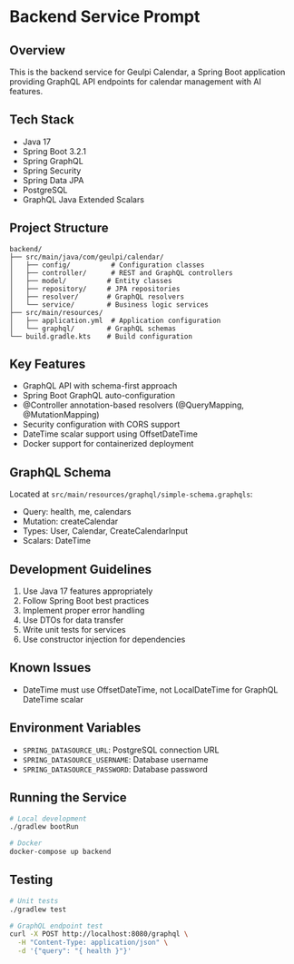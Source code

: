 # Backend Service Prompt

## Overview
This is the backend service for Geulpi Calendar, a Spring Boot application providing GraphQL API endpoints for calendar management with AI features.

## Tech Stack
- Java 17
- Spring Boot 3.2.1
- Spring GraphQL
- Spring Security
- Spring Data JPA
- PostgreSQL
- GraphQL Java Extended Scalars

## Project Structure
```
backend/
├── src/main/java/com/geulpi/calendar/
│   ├── config/          # Configuration classes
│   ├── controller/      # REST and GraphQL controllers
│   ├── model/          # Entity classes
│   ├── repository/     # JPA repositories
│   ├── resolver/       # GraphQL resolvers
│   └── service/        # Business logic services
├── src/main/resources/
│   ├── application.yml  # Application configuration
│   └── graphql/        # GraphQL schemas
└── build.gradle.kts    # Build configuration
```

## Key Features
- GraphQL API with schema-first approach
- Spring Boot GraphQL auto-configuration
- @Controller annotation-based resolvers (@QueryMapping, @MutationMapping)
- Security configuration with CORS support
- DateTime scalar support using OffsetDateTime
- Docker support for containerized deployment

## GraphQL Schema
Located at `src/main/resources/graphql/simple-schema.graphqls`:
- Query: health, me, calendars
- Mutation: createCalendar
- Types: User, Calendar, CreateCalendarInput
- Scalars: DateTime

## Development Guidelines
1. Use Java 17 features appropriately
2. Follow Spring Boot best practices
3. Implement proper error handling
4. Use DTOs for data transfer
5. Write unit tests for services
6. Use constructor injection for dependencies

## Known Issues
- DateTime must use OffsetDateTime, not LocalDateTime for GraphQL DateTime scalar

## Environment Variables
- `SPRING_DATASOURCE_URL`: PostgreSQL connection URL
- `SPRING_DATASOURCE_USERNAME`: Database username
- `SPRING_DATASOURCE_PASSWORD`: Database password

## Running the Service
```bash
# Local development
./gradlew bootRun

# Docker
docker-compose up backend
```

## Testing
```bash
# Unit tests
./gradlew test

# GraphQL endpoint test
curl -X POST http://localhost:8080/graphql \
  -H "Content-Type: application/json" \
  -d '{"query": "{ health }"}'
```